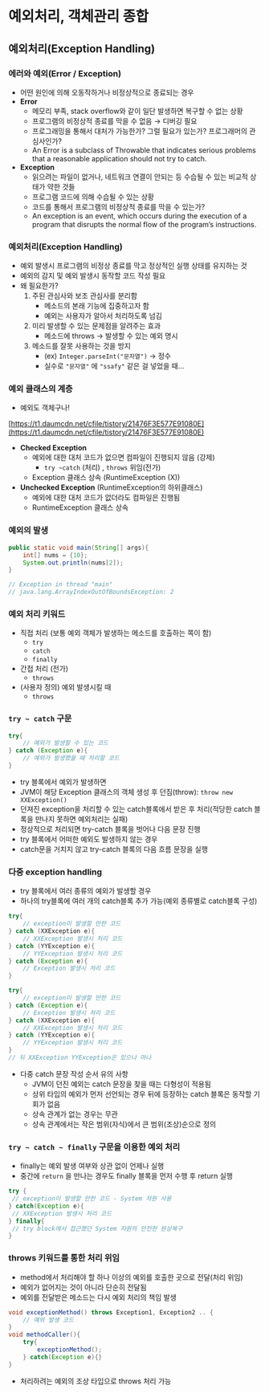 # 예외처리, 객체관리 종합

## 예외처리(Exception Handling)

### 에러와 예외(Error / Exception)

- 어떤 원인에 의해 오동작하거나 비정상적으로 종료되는 경우
- **Error**
    - 메모리 부족, stack overflow와 같이 일단 발생하면 복구할 수 없는 상황
    - 프로그램의 비정상적 종료를 막을 수 없음 → 디버깅 필요
    - 프로그래밍을 통해서 대처가 가능한가? 그럴 필요가 있는가? 프로그래머의 관심사인가?
    - An Error is a subclass of Throwable that indicates serious problems that a reasonable application should not try to catch.
- **Exception**
    - 읽으려는 파일이 없거나, 네트워크 연결이 안되는 등 수습될 수 있는 비교적 상태가 약한 것들
    - 프로그램 코드에 의해 수습될 수 있는 상황
    - 코드를 통해서 프로그램의 비정상적 종료를 막을 수 있는가?
    - An exception is an event, which occurs during the execution of a program that disrupts the normal flow of the program’s instructions.
    

### 예외처리(Exception Handling)

- 예외 발생시 프로그램의 비정상 종료를 막고 정상적인 실행 상태를 유지하는 것
- 예외의 감지 및 예외 발생시 동작할 코드 작성 필요
- 왜 필요한가?
    1. 주된 관심사와 보조 관심사를 분리함
        - 메소드의 본래 기능에 집중하고자 함
        - 예외는 사용자가 알아서 처리하도록 넘김
    2. 미리 발생할 수 있는 문제점을 알려주는 효과
        - 메소드에 throws → 발생할 수 있는 예외 명시
    3. 메소드를 잘못 사용하는 것을 방지
        - (ex) `Integer.parseInt("문자열")` → 정수
        - 실수로 `"문자열"` 에 `"ssafy"` 같은 걸 넣었을 때…

### 예외 클래스의 계층

- 예외도 객체구나!

[https://t1.daumcdn.net/cfile/tistory/21476F3E577E91080E](https://t1.daumcdn.net/cfile/tistory/21476F3E577E91080E)

- **Checked Exception**
    - 예외에 대한 대처 코드가 없으면 컴파일이 진행되지 않음 (강제)
        - `try ~catch` (처리) , `throws` 위임(전가)
    - Exception 클래스 상속 (RuntimeException (X))
- **Unchecked Exception** (RuntimeException의 하위클래스)
    - 예외에 대한 대처 코드가 없더라도 컴파일은 진행됨
    - RuntimeException 클래스 상속

### 예외의 발생

```java
public static void main(String[] args){
	int[] nums = {10};
	System.out.println(nums[2]);
}

// Exception in thread "main"
// java.lang.ArrayIndexOutOfBoundsException: 2
```

### 예외 처리 키워드

- 직접 처리 (보통 예외 객체가 발생하는 메소드를 호출하는 쪽이 함)
    - `try`
    - `catch`
    - `finally`
- 간접 처리 (전가)
    - `throws`
- (사용자 정의) 예외 발생시킬 때
    - `throws`
    

### `try ~ catch` 구문

```java
try{
	// 예외가 발생할 수 있는 코드
} catch (Exception e){
	// 예외가 발생했을 때 처리할 코드
}
```

- try 블록에서 예외가 발생하면
- JVM이 해당 Exception 클래스의 객체 생성 후 던짐(throw): `throw new XXException()`
- 던져진 exception을 처리할 수 있는 catch블록에서 받은 후 처리(적당한 catch 블록을 만나지 못하면 예외처리는 실패)
- 정상적으로 처리되면 try-catch 블록을 벗어나 다음 문장 진행
- try 블록에서 어떠한 예외도 발생하지 않는 경우
- catch문을 거치지 않고 try-catch 블록의 다음 흐름 문장을 실행

### 다중 exception handling

- try 블록에서 여러 종류의 예외가 발생할 경우
- 하나의 try블록에 여러 개의 catch블록 추가 가능(예외 종류별로 catch블록 구성)

```java
try{
	// exception이 발생할 만한 코드
} catch (XXException e){
	// XXException 발생시 처리 코드
} catch (YYException e){
	// YYException 발생시 처리 코드
} catch (Exception e){
	// Exception 발생시 처리 코드
}
```

```java
try{
	// exception이 발생할 만한 코드
} catch (Exception e){
	// Exception 발생시 처리 코드
} catch (XXException e){
	// XXException 발생시 처리 코드
} catch (YYException e){
	// YYException 발생시 처리 코드
}
// 뒤 XXException YYException은 있으나 마나
```

- 다중 catch 문장 작성 순서 유의 사항
    - JVM이 던진 예외는 catch 문장을 찾을 때는 다형성이 적용됨
    - 상위 타입의 예외가 먼저 선언되는 경우 뒤에 등장하는 catch 블록은 동작할 기회가 없음
    - 상속 관계가 없는 경우는 무관
    - 상속 관계에서는 작은 범위(자식)에서 큰 범위(조상)순으로 정의
    

### `try ~ catch ~ finally` 구문을 이용한 예외 처리

- finally는 예외 발생 여부와 상관 없이 언제나 실행
- 중간에 `return` 을 만나는 경우도 finally 블록을 먼저 수행 후 return 실행

```java
try {
 // exception이 발생할 만한 코드 - System 자원 사용
} catch(Exception e){
 // XXException 발생시 처리 코드
} finally{
 // try block에서 접근했던 System 자원의 안전한 원상복구
}

```

### throws 키워드를 통한 처리 위임

- method에서 처리해야 할 하나 이상의 예외를 호출한 곳으로 전달(처리 위임)
- 예외가 없어지는 것이 아니라 단순히 전달됨
- 예외를 전달받은 메소드는 다시 예외 처리의 책임 발생

```java
void exceptionMethod() throws Exception1, Exception2 .. {
	// 예외 발생 코드
}
void methodCaller(){
	try{
		exceptionMethod();
	} catch(Exception e){}
}
```

- 처리하려는 예외의 조상 타입으로 throws 처리 가능